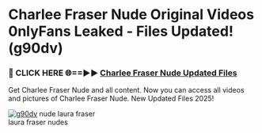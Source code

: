 # Charlee Fraser Nude Original Videos 0nlyFans Leaked - Files Updated! (g90dv)

<h3>🔴 CLICK HERE 🌐==►► <a href="https://tinyurl.com/yc6ubb5a" rel="nofollow">Charlee Fraser Nude Updated Files</a></h3>

Get Charlee Fraser Nude and all content. Now you can access all videos and pictures of Charlee Fraser Nude. New Updated Files 2025!

[![g90dv](https://i.imgur.com/7eu0CRL.gif)](https://tinyurl.com/yc6ubb5a)
nude laura fraser<br>
laura fraser nudes
